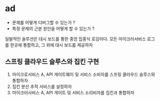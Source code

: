 # ad

* 문제를 어떻게 디버그할 수 있는가 ?
* 특정 문제의 근본 원인을 어떻게 할 수 있는가 ?
  

일발적인 솔루션은 대시 보드를 통한 중앙 집중식 로깅이다. 모든 마이크러서비스 로그를 한곳에 통합하고, 그 위에 대시 보드를 제공하자


## 스프링 클라우드 슬루스와 집킨 구현

1. 마이크로서비스 A, API 게이트웨이 및 서비스 소비자를 스프링 클라우드 슬루스와 통합하자
2. 집킨 분산 추적 서비스를 설정하자
3. 마이크러사비스 A, API 게이트 및 서비스 소리비자를 집킨과 통합하자

